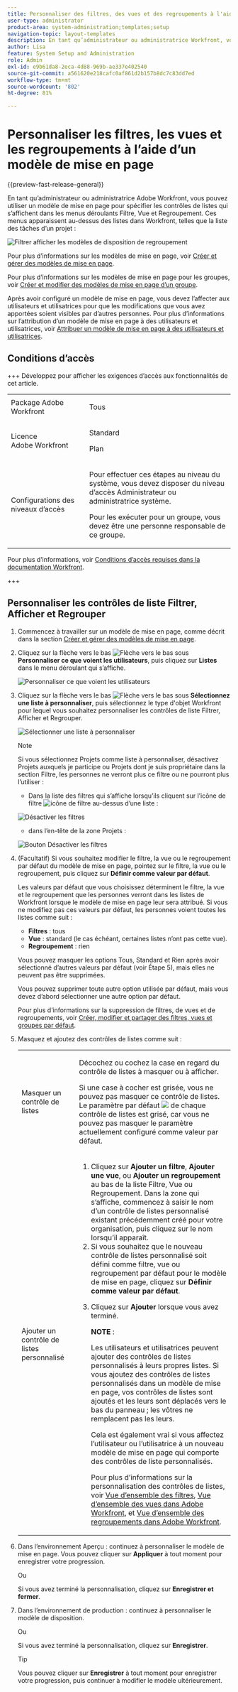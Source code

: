 ```yaml
---
title: Personnaliser des filtres, des vues et des regroupements à l'aide d'un modèle de mise en page
user-type: administrator
product-area: system-administration;templates;setup
navigation-topic: layout-templates
description: En tant qu’administrateur ou administratrice Workfront, vous pouvez utiliser un modèle de mise en page pour spécifier les contrôles de listes qui apparaissent dans les menus déroulants Filtre, Vue et Regroupement. Ces menus apparaissent au-dessus des listes dans Workfront, telles que la liste des tâches d’un projet.
author: Lisa
feature: System Setup and Administration
role: Admin
exl-id: e9b61da8-2eca-4d88-969b-ae337e402540
source-git-commit: a561620e218cafc0af861d2b157b8dc7c83dd7ed
workflow-type: tm+mt
source-wordcount: '802'
ht-degree: 81%

---
```


# Personnaliser les filtres, les vues et les regroupements à l’aide d’un modèle de mise en page

{{preview-fast-release-general}}

En tant qu’administrateur ou administratrice Adobe Workfront, vous pouvez utiliser un modèle de mise en page pour spécifier les contrôles de listes qui s’affichent dans les menus déroulants Filtre, Vue et Regroupement. Ces menus apparaissent au-dessus des listes dans Workfront, telles que la liste des tâches d’un projet :

![Filtrer afficher les modèles de disposition de regroupement](assets/filter-view-grouping-layout-templates.png)

Pour plus d’informations sur les modèles de mise en page, voir [Créer et gérer des modèles de mise en page](../../../administration-and-setup/customize-workfront/use-layout-templates/create-and-manage-layout-templates.md).

Pour plus d’informations sur les modèles de mise en page pour les groupes, voir [Créer et modifier des modèles de mise en page d’un groupe](../../../administration-and-setup/manage-groups/work-with-group-objects/create-and-modify-a-groups-layout-templates.md).

Après avoir configuré un modèle de mise en page, vous devez l’affecter aux utilisateurs et utilisatrices pour que les modifications que vous avez apportées soient visibles par d’autres personnes. Pour plus d’informations sur l’attribution d’un modèle de mise en page à des utilisateurs et utilisatrices, voir [Attribuer un modèle de mise en page à des utilisateurs et utilisatrices](../use-layout-templates/assign-users-to-layout-template.md).

## Conditions d’accès

+++ Développez pour afficher les exigences d’accès aux fonctionnalités de cet article.

<table style="table-layout:auto"> 
 <col> 
 <col> 
 <tbody> 
  <tr> 
   <td>Package Adobe Workfront</td> 
   <td><p>Tous</p></td> 
  </tr> 
  <tr> 
   <td>Licence Adobe Workfront</td> 
   <td><p>Standard</p>
       <p>Plan</p></td>
  </tr> 
  </tr> 
  <tr> 
   <td>Configurations des niveaux d’accès</td> 
   <td> <p>Pour effectuer ces étapes au niveau du système, vous devez disposer du niveau d’accès Administrateur ou administratrice système.</p>
        <p>Pour les exécuter pour un groupe, vous devez être une personne responsable de ce groupe.</p> </td> 
  </tr> 
 </tbody> 
</table>

Pour plus d’informations, voir [Conditions d’accès requises dans la documentation Workfront](/help/quicksilver/administration-and-setup/add-users/access-levels-and-object-permissions/access-level-requirements-in-documentation.md).

+++

## Personnaliser les contrôles de liste Filtrer, Afficher et Regrouper

1. Commencez à travailler sur un modèle de mise en page, comme décrit dans la section [Créer et gérer des modèles de mise en page](../../../administration-and-setup/customize-workfront/use-layout-templates/create-and-manage-layout-templates.md).
1. Cliquez sur la flèche vers le bas ![Flèche vers le bas](assets/down-arrow-blue.png) sous **Personnaliser ce que voient les utilisateurs**, puis cliquez sur **Listes** dans le menu déroulant qui s’affiche.

   ![Personnaliser ce que voient les utilisateurs](assets/customize-what-users-see-dropdown-on-pg-adobe-branding.png)

1. Cliquez sur la flèche vers le bas ![Flèche vers le bas](assets/down-arrow-blue.png) sous **Sélectionnez une liste à personnaliser**, puis sélectionnez le type d&#39;objet Workfront pour lequel vous souhaitez personnaliser les contrôles de liste Filtrer, Afficher et Regrouper.

   ![Sélectionner une liste à personnaliser](assets/select-a-list-to-customize-menu-on-pg-adobe-branding.png)

   >[!NOTE]
   >
   >Si vous sélectionnez Projets comme liste à personnaliser, désactivez Projets auxquels je participe ou Projets dont je suis propriétaire dans la section Filtre, les personnes ne verront plus ce filtre ou ne pourront plus l’utiliser :
   >
   >* Dans la liste des filtres qui s’affiche lorsqu’ils cliquent sur l’icône de filtre ![icône de filtre](assets/filter-nwepng.png) au-dessus d’une liste :
   >   
   >  ![Désactiver les filtres](assets/disable-filters-projects-im-on-or-own.png)
   >   
   >* dans l’en-tête de la zone Projets :
   >   
   >  ![Bouton Désactiver les filtres](assets/disable-filter-pills.png)

1. (Facultatif) Si vous souhaitez modifier le filtre, la vue ou le regroupement par défaut du modèle de mise en page, pointez sur le filtre, la vue ou le regroupement, puis cliquez sur **Définir comme valeur par défaut**.

   Les valeurs par défaut que vous choisissez déterminent le filtre, la vue et le regroupement que les personnes verront dans les listes de Workfront lorsque le modèle de mise en page leur sera attribué. Si vous ne modifiez pas ces valeurs par défaut, les personnes voient toutes les listes comme suit :

   * **Filtres** : tous
   * **Vue** : standard (le cas échéant, certaines listes n’ont pas cette vue).
   * **Regroupement** : rien

   Vous pouvez masquer les options Tous, Standard et Rien après avoir sélectionné d’autres valeurs par défaut (voir Étape 5), mais elles ne peuvent pas être supprimées.

   Vous pouvez supprimer toute autre option utilisée par défaut, mais vous devez d’abord sélectionner une autre option par défaut.

   Pour plus d’informations sur la suppression de filtres, de vues et de regroupements, voir [Créer, modifier et partager des filtres, vues et groupes par défaut](../../../administration-and-setup/set-up-workfront/configure-system-defaults/create-and-share-default-fvgs.md).

1. Masquez et ajoutez des contrôles de listes comme suit :

   <table style="table-layout:auto"> 
    <col> 
    <col> 
    <tbody> 
     <tr> 
      <td role="rowheader">Masquer un contrôle de listes</td> 
      <td> <p>Décochez ou cochez la case en regard du contrôle de listes à masquer ou à afficher.</p> <p>Si une case à cocher est grisée, vous ne pouvez pas masquer ce contrôle de listes. Le paramètre par défaut <img src="assets/default-pill.png"> de chaque contrôle de listes est grisé, car vous ne pouvez pas masquer le paramètre actuellement configuré comme valeur par défaut.</p> </td> 
     </tr> 
     <tr> 
      <td role="rowheader">Ajouter un contrôle de listes personnalisé</td> 
      <td> <p> 
        <ol> 
         <li value="1"> Cliquez sur <strong>Ajouter un filtre</strong>, <strong>Ajouter une vue</strong>, ou <strong>Ajouter un regroupement</strong> au bas de la liste Filtre, Vue ou Regroupement. Dans la zone qui s’affiche, commencez à saisir le nom d’un contrôle de listes personnalisé existant précédemment créé pour votre organisation, puis cliquez sur le nom lorsqu’il apparaît.</li> 
         <li value="2"> Si vous souhaitez que le nouveau contrôle de listes personnalisé soit défini comme filtre, vue ou regroupement par défaut pour le modèle de mise en page, cliquez sur <strong>Définir comme valeur par défaut</strong>. </li> 
         <li value="3"> <p>Cliquez sur <strong>Ajouter</strong> lorsque vous avez terminé.</p> <p><b>NOTE</b> : <p>Les utilisateurs et utilisatrices peuvent ajouter des contrôles de listes personnalisés à leurs propres listes. Si vous ajoutez des contrôles de listes personnalisés dans un modèle de mise en page, vos contrôles de listes sont ajoutés et les leurs sont déplacés vers le bas du panneau ; les vôtres ne remplacent pas les leurs.</p> <p>Cela est également vrai si vous affectez l’utilisateur ou l’utilisatrice à un nouveau modèle de mise en page qui comporte des contrôles de liste personnalisés. </p> <p>Pour plus d’informations sur la personnalisation des contrôles de listes, voir <a href="../../../reports-and-dashboards/reports/reporting-elements/filters-overview.md" class="MCXref xref">Vue d’ensemble des filtres</a>, <a href="../../../reports-and-dashboards/reports/reporting-elements/views-overview.md" class="MCXref xref">Vue d’ensemble des vues dans Adobe Workfront</a>, et <a href="../../../reports-and-dashboards/reports/reporting-elements/groupings-overview.md" class="MCXref xref">Vue d’ensemble des regroupements dans Adobe Workfront</a>.</p> </p> </li> 
        </ol> </p> </td> 
     </tr> 
    </tbody> 
   </table>

1. <span class="preview">Dans l’environnement Aperçu : continuez à personnaliser le modèle de mise en page. Vous pouvez cliquer sur **Appliquer** à tout moment pour enregistrer votre progression.</span>

   <span class="preview">Ou</span>

   <span class="preview">Si vous avez terminé la personnalisation, cliquez sur **Enregistrer et fermer**.</span>

1. Dans l’environnement de production : continuez à personnaliser le modèle de disposition.

   Ou

   Si vous avez terminé la personnalisation, cliquez sur **Enregistrer**.

   >[!TIP]
   >
   >Vous pouvez cliquer sur **Enregistrer** à tout moment pour enregistrer votre progression, puis continuer à modifier le modèle ultérieurement.
